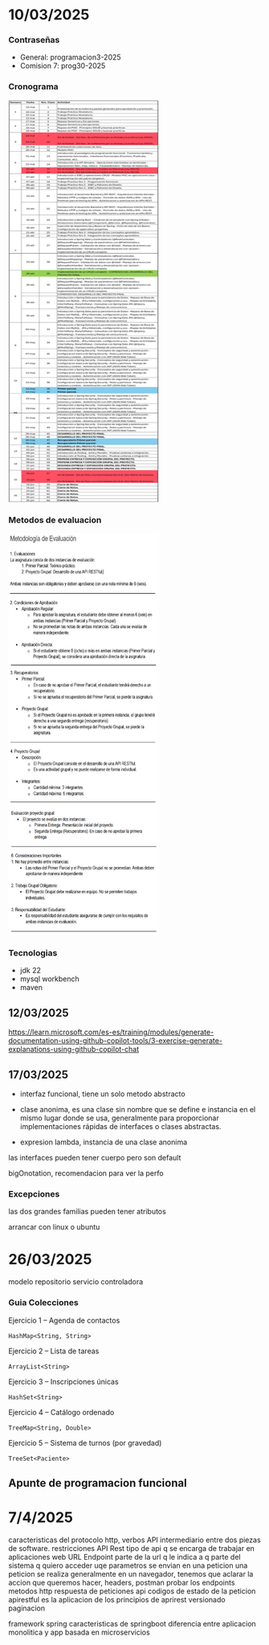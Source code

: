 # 10/03/2025

### Contraseñas

- General: programacion3-2025
- Comision 7: prog30-2025

### Cronograma

<img src="/P-III/img/crono-progra-III.png" alt="cronograma programacion III 2025" width="300" height="800">

### Metodos de evaluacion

<img src="/P-III/img/met-eval-progra-III.png" alt="metodologia de evaluacion programacion III 2025" width="300" height="800">

### Tecnologias

- jdk 22
- mysql workbench
- maven

## 12/03/2025

https://learn.microsoft.com/es-es/training/modules/generate-documentation-using-github-copilot-tools/3-exercise-generate-explanations-using-github-copilot-chat

## 17/03/2025

- interfaz funcional, tiene un solo metodo abstracto

- clase anonima, es una clase sin nombre que se define e instancia en el mismo lugar donde se usa, generalmente para proporcionar implementaciones rápidas de interfaces o clases abstractas.

- expresion lambda, instancia de una clase anonima

las interfaces pueden tener cuerpo pero son default

bigOnotation, recomendacion para ver la perfo

### Excepciones

las dos grandes familias
pueden tener atributos

arrancar con linux o ubuntu

# 26/03/2025

modelo
repositorio
servicio
controladora

### Guia Colecciones

Ejercicio 1 – Agenda de contactos
    
    HashMap<String, String>

Ejercicio 2 – Lista de tareas

    ArrayList<String>

Ejercicio 3 – Inscripciones únicas

    HashSet<String>

Ejercicio 4 – Catálogo ordenado

    TreeMap<String, Double>

Ejercicio 5 – Sistema de turnos (por gravedad)

    TreeSet<Paciente>

## Apunte de programacion funcional

# 7/4/2025

caracteristicas del protocolo http, verbos
API intermediario entre dos piezas de software. restricciones
API Rest tipo de api q se encarga de trabajar en aplicaciones web
URL
Endpoint parte de la url q le indica a q parte del sistema q quiero acceder
uqe parametros se envian en una peticion
una peticion se realiza generalmente en un navegador, tenemos que aclarar la accion que queremos hacer, headers, 
postman probar los endpoints
metodos http
respuesta de peticiones api
codigos de estado de la peticion
apirestful es la aplicacion de los principios de aprirest
versionado
paginacion

framework
spring
caracteristicas de springboot
diferencia entre aplicacion monolitica y app basada en microservicios

